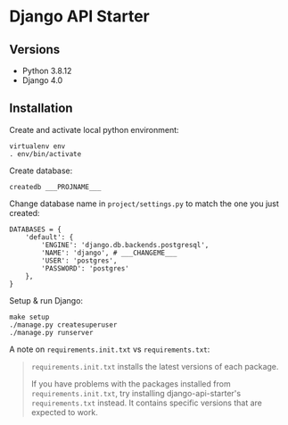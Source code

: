 # Django API Starter

## Versions
- Python 3.8.12
- Django 4.0

## Installation

Create and activate local python environment:

```
virtualenv env
. env/bin/activate
```

Create database:
```
createdb ___PROJNAME___
```

Change database name in `project/settings.py` to match the one you just created:
```
DATABASES = {
    'default': {
        'ENGINE': 'django.db.backends.postgresql',
        'NAME': 'django', # ___CHANGEME___
        'USER': 'postgres',
        'PASSWORD': 'postgres'
    },
}
```

Setup & run Django:
```
make setup
./manage.py createsuperuser
./manage.py runserver
```

A note on `requirements.init.txt` vs `requirements.txt`:

> `requirements.init.txt` installs the latest versions of each package.
>
> If you have problems with the packages installed from `requirements.init.txt`,
> try installing django-api-starter's `requirements.txt` instead. It contains
> specific versions that are expected to work.

